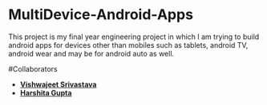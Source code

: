# MultiDevice-Android-Apps
This project is my final year engineering project in which I am trying to build android apps for devices other than mobiles such as tablets, android TV, android wear and may be for android auto as well.

#Collaborators

- **[Vishwajeet Srivastava](https://github.com/vjs3)**
- **[Harshita Gupta](https://github.com/harshitagupta30)**
